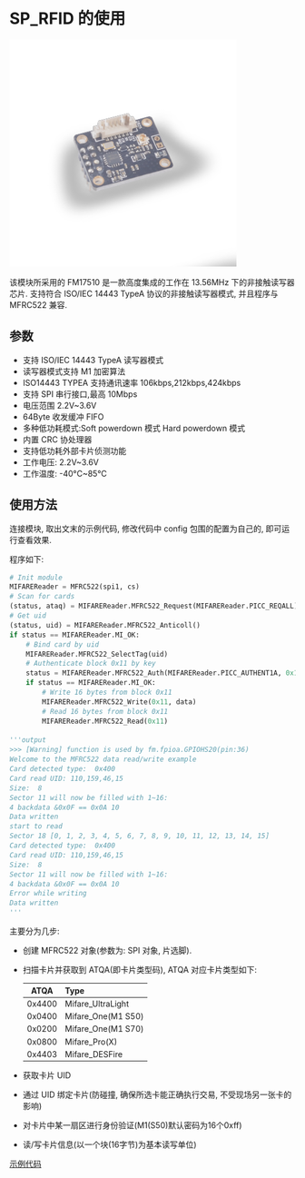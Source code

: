 SP_RFID 的使用
====

<img src="../../../assets/hardware/module_spmod/sp_rfid.png"/>

该模块所采用的 FM17510 是一款高度集成的工作在 13.56MHz 下的非接触读写器芯片. 支持符合 ISO/IEC 14443 TypeA 协议的非接触读写器模式, 并且程序与 MFRC522 兼容.

## 参数

* 支持 ISO/IEC 14443 TypeA 读写器模式
* 读写器模式支持 M1 加密算法
* ISO14443 TYPEA 支持通讯速率 106kbps,212kbps,424kbps
* 支持 SPI 串行接口,最高 10Mbps
* 电压范围 2.2V~3.6V
* 64Byte 收发缓冲 FIFO
* 多种低功耗模式:Soft powerdown 模式 Hard powerdown 模式
* 内置 CRC 协处理器
* 支持低功耗外部卡片侦测功能
* 工作电压: 2.2V~3.6V
* 工作温度: -40°C~85°C

## 使用方法

连接模块, 取出文末的示例代码, 修改代码中 config 包围的配置为自己的, 即可运行查看效果.

程序如下:

```python
# Init module
MIFAREReader = MFRC522(spi1, cs)
# Scan for cards
(status, ataq) = MIFAREReader.MFRC522_Request(MIFAREReader.PICC_REQALL)
# Get uid
(status, uid) = MIFAREReader.MFRC522_Anticoll()
if status == MIFAREReader.MI_OK:
    # Bind card by uid
    MIFAREReader.MFRC522_SelectTag(uid)
    # Authenticate block 0x11 by key
    status = MIFAREReader.MFRC522_Auth(MIFAREReader.PICC_AUTHENT1A, 0x11, key, uid)
    if status == MIFAREReader.MI_OK:
        # Write 16 bytes from block 0x11
        MIFAREReader.MFRC522_Write(0x11, data)
        # Read 16 bytes from block 0x11
        MIFAREReader.MFRC522_Read(0x11)
        
'''output
>>> [Warning] function is used by fm.fpioa.GPIOHS20(pin:36)
Welcome to the MFRC522 data read/write example
Card detected type:  0x400
Card read UID: 110,159,46,15
Size:  8
Sector 11 will now be filled with 1~16:
4 backdata &0x0F == 0x0A 10
Data written
start to read
Sector 18 [0, 1, 2, 3, 4, 5, 6, 7, 8, 9, 10, 11, 12, 13, 14, 15]
Card detected type:  0x400
Card read UID: 110,159,46,15
Size:  8
Sector 11 will now be filled with 1~16:
4 backdata &0x0F == 0x0A 10
Error while writing
Data written
'''
```

主要分为几步:

* 创建 MFRC522 对象(参数为: SPI 对象, 片选脚).

* 扫描卡片并获取到 ATQA(即卡片类型码), ATQA 对应卡片类型如下:


  |  ATQA  | Type               |
  | :----: | :----------------- |
  | 0x4400 | Mifare_UltraLight  |
  | 0x0400 | Mifare_One(M1 S50) |
  | 0x0200 | Mifare_One(M1 S70) |
  | 0x0800 | Mifare_Pro(X)      |
  | 0x4403 | Mifare_DESFire     |
  
* 获取卡片 UID

* 通过 UID 绑定卡片(防碰撞, 确保所选卡能正确执行交易, 不受现场另一张卡的影响)

* 对卡片中某一扇区进行身份验证(M1(S50)默认密码为16个0xff)

* 读/写卡片信息(以一个块(16字节)为基本读写单位)

[示例代码](https://github.com/sipeed/MaixPy_scripts/blob/master/hardware/demo_sp_rfid.py)
